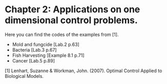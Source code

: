 Chapter 2: Applications on one dimensional control problems.
============================================================

Here you can find the codes of the examples from [1].

* Mold and fungcide [Lab.2 p.63]
* Bacteria [Lab.3 p.67]
* Fish Harvesting [Example 8.1 p.71]
* Cancer [Lab.5 p.89]

[1] Lenhart, Suzanne & Workman, John. (2007). Optimal Control Applied to Biological Models. 
